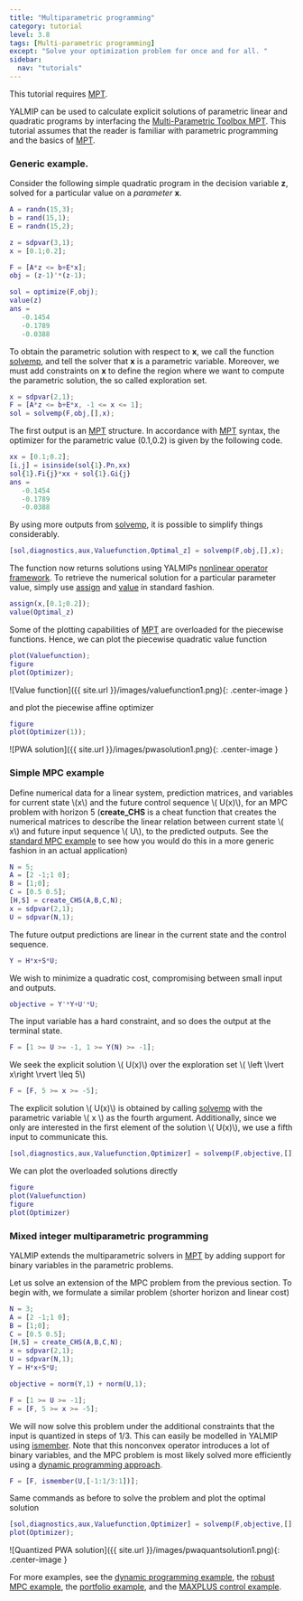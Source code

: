 ```yaml
---
title: "Multiparametric programming"
category: tutorial
level: 3.8
tags: [Multi-parametric programming]
except: "Solve your optimization problem for once and for all. "
sidebar:
  nav: "tutorials"
---
```



This tutorial requires [MPT](/solver/mpt).

YALMIP can be used to calculate explicit solutions of parametric linear and quadratic programs by interfacing the [Multi-Parametric Toolbox MPT](/solver/mpt). This tutorial assumes that the reader is familiar with parametric programming and the basics of [MPT](/solver/mpt).

### Generic example.

Consider the following simple quadratic program in the decision variable **z**, solved for a particular value on a *parameter* **x**.

````matlab
A = randn(15,3);
b = rand(15,1);
E = randn(15,2);

z = sdpvar(3,1);
x = [0.1;0.2];

F = [A*z <= b+E*x];
obj = (z-1)'*(z-1);

sol = optimize(F,obj);
value(z)
ans =
   -0.1454
   -0.1789
   -0.0388
````

To obtain the parametric solution with respect to **x**, we call the function [solvemp](/command/solvemp), and tell the solver that **x** is a parametric variable. Moreover, we must add constraints on **x** to define the region where we want to compute the parametric solution, the so called exploration set.

````matlab
x = sdpvar(2,1);
F = [A*z <= b+E*x, -1 <= x <= 1];
sol = solvemp(F,obj,[],x);
````

The first output is an [MPT](/solver/mpt) structure. In accordance with [MPT](/solver/mpt) syntax, the optimizer for the parametric value (0.1,0.2) is given by the following code.

````matlab
xx = [0.1;0.2];
[i,j] = isinside(sol{1}.Pn,xx)
sol{1}.Fi{j}*xx + sol{1}.Gi{j}
ans =
   -0.1454
   -0.1789
   -0.0388
````  

By using more outputs from [solvemp](/command/solvemp), it is possible to simplify things considerably.

````matlab
[sol,diagnostics,aux,Valuefunction,Optimal_z] = solvemp(F,obj,[],x);
````

The function now returns solutions using YALMIPs [nonlinear operator framework](/tutorial/nonlinearoperators). To retrieve the numerical solution for a particular parameter value, simply use [assign](/command/assign) and [value](/command/value) in standard fashion.

````matlab
assign(x,[0.1;0.2]);
value(Optimal_z)
````

Some of the plotting capabilities of [MPT](/solver/mpt) are overloaded for the piecewise functions. Hence, we can plot the piecewise quadratic value function

````matlab
plot(Valuefunction);
figure
plot(Optimizer);
````
![Value function]({{ site.url }}/images/valuefunction1.png){: .center-image }

and plot the piecewise affine optimizer

````matlab
figure
plot(Optimizer(1));
````
![PWA solution]({{ site.url }}/images/pwasolution1.png){: .center-image }

### Simple MPC example

Define numerical data for a linear system, prediction matrices, and variables for current state \\(x\\) and the future control sequence \\( U(x)\\), for an MPC problem with horizon 5 (**create_CHS** is a cheat function that creates the numerical matrices to describe the linear relation between current state \\( x\\) and future input sequence \\( U\\), to the predicted outputs. See the [standard MPC example](/example/standardmpc) to see how you would do this in a more generic fashion in an actual application)

````matlab
N = 5;
A = [2 -1;1 0];
B = [1;0];
C = [0.5 0.5];
[H,S] = create_CHS(A,B,C,N);
x = sdpvar(2,1);
U = sdpvar(N,1);
````  

The future output predictions are linear in the current state and the control sequence.

````matlab
Y = H*x+S*U;
````  

We wish to minimize a quadratic cost, compromising between small input and outputs.

````matlab
objective = Y'*Y+U'*U;
````  

The input variable has a hard constraint, and so does the output at the terminal state.

````matlab
F = [1 >= U >= -1, 1 >= Y(N) >= -1];
````  

We seek the explicit solution \\( U(x)\\) over the exploration set \\( \left \lvert x\right \rvert \leq 5\\)

````matlab
F = [F, 5 >= x >= -5];
````

The explicit solution \\( U(x)\\) is obtained by calling [solvemp](/command/solvemp) with the parametric variable \\( x \\) as the fourth argument. Additionally, since we only are interested in the first element of the solution \\( U(x)\\), we use a fifth input to communicate this.

````matlab
[sol,diagnostics,aux,Valuefunction,Optimizer] = solvemp(F,objective,[],x,U(1));
````

We can plot the overloaded solutions directly

````matlab
figure
plot(Valuefunction)
figure
plot(Optimizer)
````


### Mixed integer multiparametric programming

YALMIP extends the multiparametric solvers in [MPT](/solver/mpt) by adding support for binary variables in the parametric problems.

Let us solve an extension of the MPC problem from the previous section. To begin with, we formulate a similar problem (shorter horizon and linear cost)

````matlab
N = 3;
A = [2 -1;1 0];
B = [1;0];
C = [0.5 0.5];
[H,S] = create_CHS(A,B,C,N);
x = sdpvar(2,1);
U = sdpvar(N,1);
Y = H*x+S*U;

objective = norm(Y,1) + norm(U,1);

F = [1 >= U >= -1];
F = [F, 5 >= x >= -5];
````

We will now solve this problem under the additional constraints that the input is quantized in steps of 1/3. This can easily be modelled in YALMIP using [ismember](/command/ismember). Note that this nonconvex operator introduces a lot of binary variables, and the MPC problem is most likely solved more efficiently using a [dynamic programming approach](/example/explicitmpc).

````matlab
F = [F, ismember(U,[-1:1/3:1])];
````

Same commands as before to solve the problem and plot the optimal solution

````matlab
[sol,diagnostics,aux,Valuefunction,Optimizer] = solvemp(F,objective,[],x,U(1));
plot(Optimizer);
````

![Quantized PWA solution]({{ site.url }}/images/pwaquantsolution1.png){: .center-image }

For more examples, see the [dynamic programming example](/example/explicitmpc), the [robust MPC example](/example/robustmpc), the [portfolio example](/example/portfolio), and the [MAXPLUS control example](/example/maxplus).

